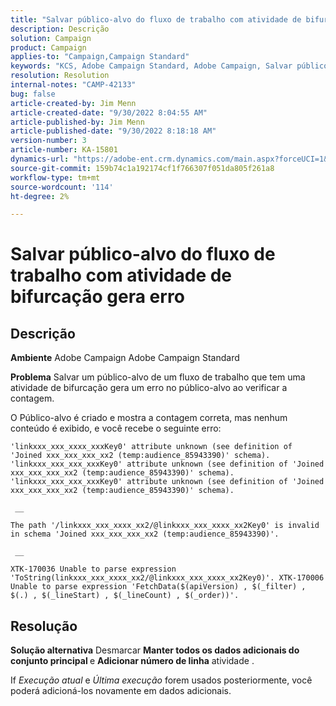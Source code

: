 ```yaml
---
title: "Salvar público-alvo do fluxo de trabalho com atividade de bifurcação gera erro"
description: Descrição
solution: Campaign
product: Campaign
applies-to: "Campaign,Campaign Standard"
keywords: "KCS, Adobe Campaign Standard, Adobe Campaign, Salvar público, fluxo de trabalho, atividade de bifurcação, lança erro, solução de problemas"
resolution: Resolution
internal-notes: "CAMP-42133"
bug: false
article-created-by: Jim Menn
article-created-date: "9/30/2022 8:04:55 AM"
article-published-by: Jim Menn
article-published-date: "9/30/2022 8:18:18 AM"
version-number: 3
article-number: KA-15801
dynamics-url: "https://adobe-ent.crm.dynamics.com/main.aspx?forceUCI=1&pagetype=entityrecord&etn=knowledgearticle&id=22d4478e-9640-ed11-9db1-0022480866ad"
source-git-commit: 159b74c1a192174cf1f766307f051da805f261a8
workflow-type: tm+mt
source-wordcount: '114'
ht-degree: 2%

---
```


# Salvar público-alvo do fluxo de trabalho com atividade de bifurcação gera erro

## Descrição


<b>Ambiente</b>
Adobe Campaign Adobe Campaign Standard

<b>Problema</b>
Salvar um público-alvo de um fluxo de trabalho que tem uma atividade de bifurcação gera um erro no público-alvo ao verificar a contagem.

O Público-alvo é criado e mostra a contagem correta, mas nenhum conteúdo é exibido, e você recebe o seguinte erro:


```
'linkxxx_xxx_xxxx_xxxKey0' attribute unknown (see definition of 'Joined xxx_xxx_xxx_xx2 (temp:audience_85943390)' schema). 'linkxxx_xxx_xxx_xxxKey0' attribute unknown (see definition of 'Joined xxx_xxx_xxx_xx2 (temp:audience_85943390)' schema). 'linkxxx_xxx_xxx_xxxKey0' attribute unknown (see definition of 'Joined xxx_xxx_xxx_xx2 (temp:audience_85943390)' schema).

 __ 

The path '/linkxxx_xxx_xxxx_xx2/@linkxxx_xxx_xxxx_xx2Key0' is invalid in schema 'Joined xxx_xxx_xxx_xx2 (temp:audience_85943390)'.

 __ 

XTK-170036 Unable to parse expression 'ToString(linkxxx_xxx_xxxx_xx2/@linkxxx_xxx_xxxx_xx2Key0)'. XTK-170006 Unable to parse expression 'FetchData($(apiVersion) , $(_filter) , $(.) , $(_lineStart) , $(_lineCount) , $(_order))'.
```



## Resolução


<b>Solução alternativa</b>
Desmarcar <b>Manter todos os dados adicionais do conjunto principal </b>e <b>Adicionar número de linha</b> atividade .

If *Execução atual* e *Última execução* forem usados posteriormente, você poderá adicioná-los novamente em dados adicionais.
